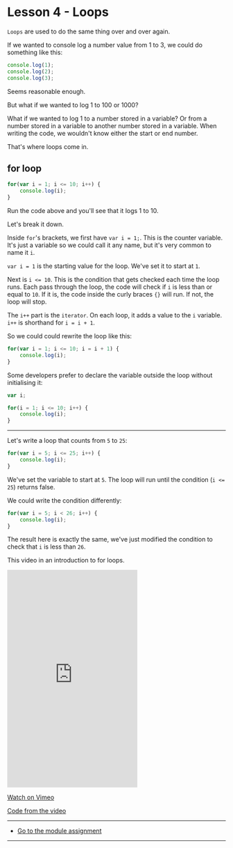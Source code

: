 # Lesson 4 - Loops

`Loops` are used to do the same thing over and over again. 

If we wanted to console log a number value from 1 to 3, we could do something like this:

```js
console.log(1);
console.log(2);
console.log(3);
```

Seems reasonable enough. 

But what if we wanted to log 1 to 100 or 1000? 

What if we wanted to log 1 to a number stored in a variable? Or from a number stored in a variable to another number stored in a variable. When writing the code, we wouldn't know either the start or end number.

That's where loops come in.

<a id="for-loop"></a>
## for loop

```js
for(var i = 1; i <= 10; i++) {
    console.log(i);
}
```

Run the code above and you'll see that it logs 1 to 10.

Let's break it down.

Inside `for`'s brackets, we first have `var i = 1;`. This is the counter variable. It's just a variable so we could call it any name, but it's very common to name it `i`.

<!-- ```js
for(var i = 1; i <= 10; i++) {
    console.log(i);
}
``` -->

`var i = 1` is the starting value for the loop. We've set it to start at `1`. 

Next is `i <= 10`. This is the condition that gets checked each time the loop runs. Each pass through the loop, the code will check if `i` is less than or equal to `10`. If it is, the code inside the curly braces `{}` will run. If not, the loop will stop.


The `i++` part is the `iterator`. On each loop, it adds a value to the `i` variable. `i++` is shorthand for `i = i + 1`.

So we could could rewrite the loop like this:
```js
for(var i = 1; i <= 10; i = i + 1) {
    console.log(i);
}
```

Some developers prefer to declare the variable outside the loop without initialising it:

```js
var i;

for(i = 1; i <= 10; i++) {
    console.log(i);
}
```

---

Let's write a loop that counts from `5` to `25`:

```js
for(var i = 5; i <= 25; i++) {
    console.log(i);
}
```

We've set the variable to start at `5`. The loop will run until the condition (`i <= 25`) returns false.

We could write the condition differently:

```js
for(var i = 5; i < 26; i++) {
    console.log(i);
}
```

The result here is exactly the same, we've just modified the condition to check that `i` is less than `26`.

This video in an introduction to for loops.

<iframe src="https://player.vimeo.com/video/490475154"  height="500" frameborder="0" allow="autoplay; fullscreen" allowfullscreen></iframe>

<a href="https://vimeo.com/490475154/23fd9e35a7" target="_blank">Watch on Vimeo</a>

<a href="https://github.com/NoroffFEU/for-loop/blob/master/script.js" target="_blank">Code from the video</a>

---
- [Go to the module assignment](ma) 
---